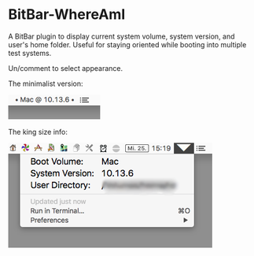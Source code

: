 # BitBar-WhereAmI

A BitBar plugin to display current system volume, system version, and user's home folder. 
Useful for staying oriented while booting into multiple test systems.

Un/comment to select appearance.

The minimalist version:

![screenshot of menu with minimalist version](Minimalist.png)


The king size info:

![screenshot of menu with king size info](KingSizeInfo.png)

